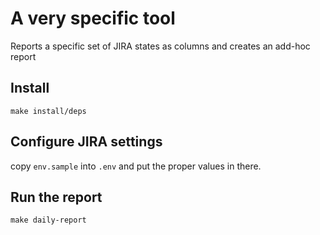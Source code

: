 # A very specific tool

Reports a specific set of JIRA states as columns and creates an add-hoc report


## Install

```
make install/deps
```

## Configure JIRA settings

copy `env.sample` into `.env` and put the proper values in there.

## Run the report

```
make daily-report
```


